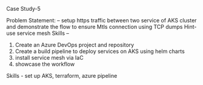 Case Study-5

Problem Statement: – setup https traffic between two service of AKS cluster and demonstrate the flow to ensure Mtls connection using TCP dumps
Hint- use service mesh
Skills –
1. Create an Azure DevOps project and repository
2. Create a build pipeline to deploy services on AKS using helm charts
3. install service mesh via IaC
4. showcase the workflow

Skills - set up AKS, terraform, azure pipeline